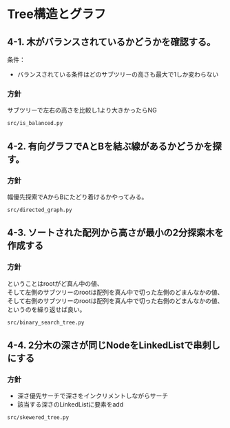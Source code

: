 # Tree構造とグラフ

## 4-1. 木がバランスされているかどうかを確認する。

条件：

* バランスされている条件はどのサブツリーの高さも最大で1しか変わらない 

### 方針

サブツリーで左右の高さを比較し1より大きかったらNG

`src/is_balanced.py`

## 4-2. 有向グラフでAとBを結ぶ線があるかどうかを探す。

### 方針

幅優先探索でAからBにたどり着けるかやってみる。

`src/directed_graph.py`

## 4-3. ソートされた配列から高さが最小の2分探索木を作成する

### 方針

ということはrootがど真ん中の値、  
そして左側のサブツリーのrootは配列を真ん中で切った左側のどまんなかの値、  
そして右側のサブツリーのrootは配列を真ん中で切った右側のどまんなかの値、  
というのを繰り返せば良い。

`src/binary_search_tree.py`

## 4-4. 2分木の深さが同じNodeをLinkedListで串刺しにする

### 方針

* 深さ優先サーチで深さをインクリメントしながらサーチ
* 該当する深さのLinkedListに要素をadd

`src/skewered_tree.py`
